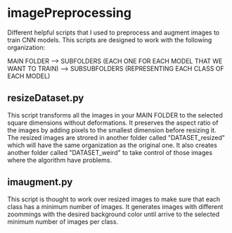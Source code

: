# imagePreprocessing
Different helpful scripts that I used to preprocess and augment images to train CNN models. This scripts are designed to work with the following organization:

MAIN FOLDER --> SUBFOLDERS (EACH ONE FOR EACH MODEL THAT WE WANT TO TRAIN) --> SUBSUBFOLDERS (REPRESENTING EACH CLASS OF EACH MODEL)

## resizeDataset.py
This script transforms all the images in your MAIN FOLDER to the selected square dimensions without deformations. It preserves the aspect ratio of the images by adding pixels to the smallest dimension before resizing it. The resized images are strored in another folder called "DATASET_resized" which will have the same organization as the original one. It also creates another folder called "DATASET_weird" to take control of those images where the algorithm have problems.

## imaugment.py
This script is thought to work over resized images to make sure that each class has a minimum number of images. It generates images with different zoommings with the desired background color until arrive to the selected minimum number of images per class.

